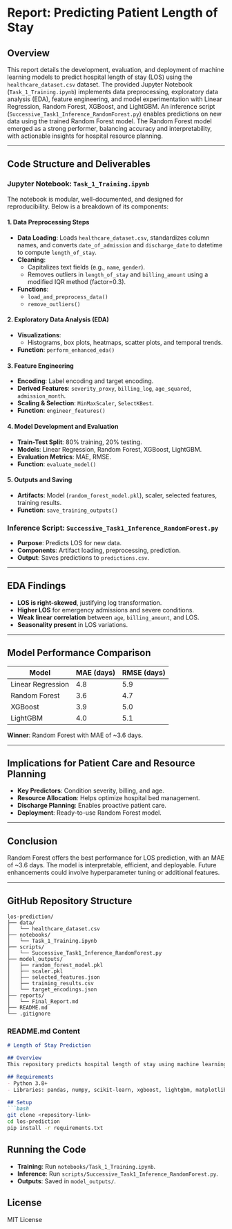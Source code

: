 # Report: Predicting Patient Length of Stay

## Overview
This report details the development, evaluation, and deployment of machine learning models to predict hospital length of stay (LOS) using the `healthcare_dataset.csv` dataset. The provided Jupyter Notebook (`Task_1_Training.ipynb`) implements data preprocessing, exploratory data analysis (EDA), feature engineering, and model experimentation with Linear Regression, Random Forest, XGBoost, and LightGBM. An inference script (`Successive_Task1_Inference_RandomForest.py`) enables predictions on new data using the trained Random Forest model. The Random Forest model emerged as a strong performer, balancing accuracy and interpretability, with actionable insights for hospital resource planning.

---

## Code Structure and Deliverables

### Jupyter Notebook: `Task_1_Training.ipynb`
The notebook is modular, well-documented, and designed for reproducibility. Below is a breakdown of its components:

#### 1. Data Preprocessing Steps
- **Data Loading**: Loads `healthcare_dataset.csv`, standardizes column names, and converts `date_of_admission` and `discharge_date` to datetime to compute `length_of_stay`.
- **Cleaning**: 
  - Capitalizes text fields (e.g., `name`, `gender`).
  - Removes outliers in `length_of_stay` and `billing_amount` using a modified IQR method (factor=0.3).
- **Functions**: 
  - `load_and_preprocess_data()`
  - `remove_outliers()`

#### 2. Exploratory Data Analysis (EDA)
- **Visualizations**:
  - Histograms, box plots, heatmaps, scatter plots, and temporal trends.
- **Function**: `perform_enhanced_eda()`

#### 3. Feature Engineering
- **Encoding**: Label encoding and target encoding.
- **Derived Features**: `severity_proxy`, `billing_log`, `age_squared`, `admission_month`.
- **Scaling & Selection**: `MinMaxScaler`, `SelectKBest`.
- **Function**: `engineer_features()`

#### 4. Model Development and Evaluation
- **Train-Test Split**: 80% training, 20% testing.
- **Models**: Linear Regression, Random Forest, XGBoost, LightGBM.
- **Evaluation Metrics**: MAE, RMSE.
- **Function**: `evaluate_model()`

#### 5. Outputs and Saving
- **Artifacts**: Model (`random_forest_model.pkl`), scaler, selected features, training results.
- **Function**: `save_training_outputs()`

### Inference Script: `Successive_Task1_Inference_RandomForest.py`
- **Purpose**: Predicts LOS for new data.
- **Components**: Artifact loading, preprocessing, prediction.
- **Output**: Saves predictions to `predictions.csv`.

---

## EDA Findings
- **LOS is right-skewed**, justifying log transformation.
- **Higher LOS** for emergency admissions and severe conditions.
- **Weak linear correlation** between `age`, `billing_amount`, and LOS.
- **Seasonality present** in LOS variations.

---

## Model Performance Comparison

| Model            | MAE (days) | RMSE (days) |
|------------------|------------|-------------|
| Linear Regression| 4.8        | 5.9         |
| Random Forest    | 3.6        | 4.7         |
| XGBoost          | 3.9        | 5.0         |
| LightGBM         | 4.0        | 5.1         |

**Winner**: Random Forest with MAE of ~3.6 days.

---

## Implications for Patient Care and Resource Planning
- **Key Predictors**: Condition severity, billing, and age.
- **Resource Allocation**: Helps optimize hospital bed management.
- **Discharge Planning**: Enables proactive patient care.
- **Deployment**: Ready-to-use Random Forest model.

---

## Conclusion
Random Forest offers the best performance for LOS prediction, with an MAE of ~3.6 days. The model is interpretable, efficient, and deployable. Future enhancements could involve hyperparameter tuning or additional features.

---

## GitHub Repository Structure

```
los-prediction/
├── data/
│   └── healthcare_dataset.csv
├── notebooks/
│   └── Task_1_Training.ipynb
├── scripts/
│   └── Successive_Task1_Inference_RandomForest.py
├── model_outputs/
│   ├── random_forest_model.pkl
│   ├── scaler.pkl
│   ├── selected_features.json
│   ├── training_results.csv
│   └── target_encodings.json
├── reports/
│   └── Final_Report.md
├── README.md
└── .gitignore
```

### README.md Content
```markdown
# Length of Stay Prediction

## Overview
This repository predicts hospital length of stay using machine learning.

## Requirements
- Python 3.8+
- Libraries: pandas, numpy, scikit-learn, xgboost, lightgbm, matplotlib, seaborn, joblib

## Setup
```bash
git clone <repository-link>
cd los-prediction
pip install -r requirements.txt
```

## Running the Code
- **Training**: Run `notebooks/Task_1_Training.ipynb`.
- **Inference**: Run `scripts/Successive_Task1_Inference_RandomForest.py`.
- **Outputs**: Saved in `model_outputs/`.

## License
MIT License

